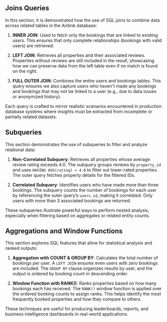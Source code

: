 ## Joins Queries

In this section, it is demonstrated how the use of SQL joins to combine data across related tables in the Airbnb database:

1. **INNER JOIN**: Used to fetch only the bookings that are linked to existing users. This ensures that only complete relationships (bookings with valid users) are retrieved.

2. **LEFT JOIN**: Retrieves all properties and their associated reviews. Properties without reviews are still included in the result, showcasing how we can preserve data from the left table even if no match is found on the right.

3. **FULL OUTER JOIN**: Combines the entire users and bookings tables. This query ensures we also capture users who haven't made any bookings and bookings that may not be linked to a user (e.g., due to data issues or anonymized history).

Each query is crafted to mirror realistic scenarios encountered in production database systems where insights must be extracted from incomplete or partially related datasets.

## Subqueries

This section demonstrates the use of subqueries to filter and analyze relational data:

1. **Non-Correlated Subquery**: Retrieves all properties whose average review rating exceeds 4.0. The subquery groups reviews by `property_id` and uses `HAVING AVG(rating) > 4.0` to filter out lower-rated properties. The outer query fetches property details for the filtered IDs.

2. **Correlated Subquery**: Identifies users who have made more than three bookings. The subquery counts the number of bookings for each user by referencing the outer query’s `users.id`, making it correlated. Only users with more than 3 associated bookings are returned.

These subqueries illustrate powerful ways to perform nested analysis, especially when filtering based on aggregates or related entity counts.

## Aggregations and Window Functions

This section explores SQL features that allow for statistical analysis and ranked outputs:

1. **Aggregation with COUNT & GROUP BY**: Calculates the total number of bookings per user. A `LEFT JOIN` ensures even users with zero bookings are included. The `GROUP BY` clause organizes results by user, and the output is ordered by booking count in descending order.

2. **Window Function with RANK()**: Ranks properties based on how many bookings each has received. The `RANK()` window function is applied over the ordered booking counts to assign ranks. This helps identify the most frequently booked properties and how they compare to others.

These techniques are useful for producing leaderboards, reports, and business intelligence dashboards in real-world applications.

